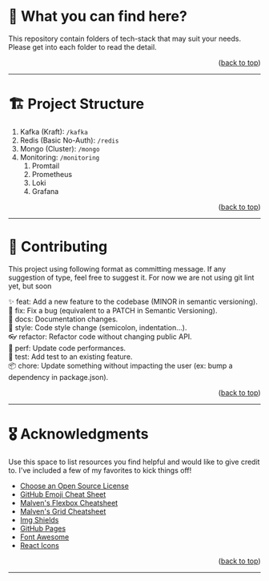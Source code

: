 <div id="top"></div>

# 🚀 What you can find here?
This repository contain folders of tech-stack that may suit your needs. Please get into each folder to read the detail.

<p align="right">(<a href="#top">back to top</a>)</p>
<hr />

# 🏗️ Project Structure
1. Kafka (Kraft): `/kafka`
2. Redis (Basic No-Auth): `/redis`
3. Mongo (Cluster): `/mongo`
4. Monitoring: `/monitoring`
    1. Promtail
    2. Prometheus
    3. Loki
    4. Grafana

<p align="right">(<a href="#top">back to top</a>)</p>
<hr />

# 🎁 Contributing
This project using following format as committing message. If any suggestion of type, feel free to suggest it. For now we are not using git lint yet, but soon

✨ feat: Add a new feature to the codebase (MINOR in semantic versioning).<br />
🔧 fix: Fix a bug (equivalent to a PATCH in Semantic Versioning).<br />
📑 docs: Documentation changes.<br />
👑 style: Code style change (semicolon, indentation...).<br />
👓 refactor: Refactor code without changing public API.<br />
🚀 perf: Update code performances.<br />
🔎 test: Add test to an existing feature.<br />
📦 chore: Update something without impacting the user (ex: bump a dependency in package.json).

<p align="right">(<a href="#top">back to top</a>)</p>
<hr />

# 🎖️ Acknowledgments
Use this space to list resources you find helpful and would like to give credit to. I've included a few of my favorites to kick things off!

- [Choose an Open Source License](https://choosealicense.com)
- [GitHub Emoji Cheat Sheet](https://www.webpagefx.com/tools/emoji-cheat-sheet)
- [Malven's Flexbox Cheatsheet](https://flexbox.malven.co/)
- [Malven's Grid Cheatsheet](https://grid.malven.co/)
- [Img Shields](https://shields.io)
- [GitHub Pages](https://pages.github.com)
- [Font Awesome](https://fontawesome.com)
- [React Icons](https://react-icons.github.io/react-icons/search)


<p align="right">(<a href="#top">back to top</a>)</p>
<hr />